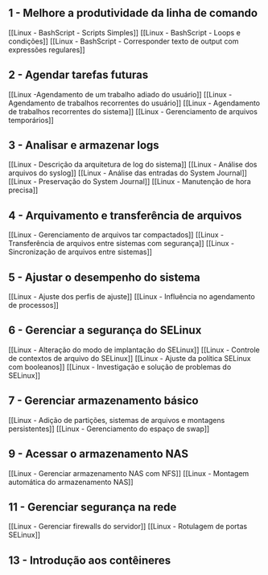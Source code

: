 ## 1 - Melhore a produtividade da linha de comando

[[Linux - BashScript - Scripts Simples]]
[[Linux - BashScript - Loops e condições]]
[[Linux - BashScript - Corresponder texto de output com expressões regulares]]

## 2 - Agendar tarefas futuras
[[Linux -Agendamento de um trabalho adiado do usuário]]
[[Linux - Agendamento de trabalhos recorrentes do usuário]]
[[Linux - Agendamento de trabalhos recorrentes do sistema]]
[[Linux - Gerenciamento de arquivos temporários]]

## 3 - Analisar e armazenar logs
[[Linux - Descrição da arquitetura de log do sistema]]
[[Linux - Análise dos arquivos do syslog]]
[[Linux - Análise das entradas do System Journal]]
[[Linux - Preservação do System Journal]]
[[Linux - Manutenção de hora precisa]]

## 4 - Arquivamento e transferência de arquivos
[[Linux - Gerenciamento de arquivos tar compactados]]
[[Linux - Transferência de arquivos entre sistemas com segurança]]
[[Linux - Sincronização de arquivos entre sistemas]]
## 5 - Ajustar o desempenho do sistema
[[Linux - Ajuste dos perfis de ajuste]]
[[Linux - Influência no agendamento de processos]]

## 6 - Gerenciar a segurança do SELinux
[[Linux - Alteração do modo de implantação do SELinux]]
[[Linux - Controle de contextos de arquivo do SELinux]]
[[Linux - Ajuste da política SELinux com booleanos]]
[[Linux - Investigação e solução de problemas do SELinux]]

## 7 - Gerenciar armazenamento básico
[[Linux - Adição de partições, sistemas de arquivos e montagens persistentes]]
[[Linux - Gerenciamento do espaço de swap]]

## 9 - Acessar o armazenamento NAS
[[Linux - Gerenciar armazenamento NAS com NFS]]
[[Linux - Montagem automática do armazenamento NAS]]

## 11 - Gerenciar segurança na rede
[[Linux - Gerenciar firewalls do servidor]]
[[Linux - Rotulagem de portas SELinux]]

## 13 - Introdução aos contêineres
